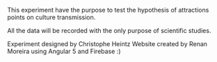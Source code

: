 This experiment have the purpose to test the hypothesis of attractions points on culture transmission.

All the data will be recorded with the only purpose of scientific studies.

Experiment designed by Christophe Heintz
Website created by Renan Moreira using Angular 5 and Firebase :)
